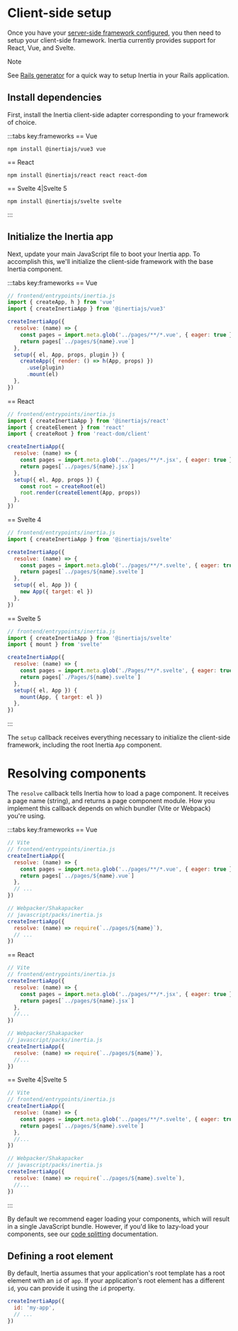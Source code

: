 # Client-side setup

Once you have your [server-side framework configured](/guide/server-side-setup.md), you then need to setup your client-side framework. Inertia currently provides support for React, Vue, and Svelte.

> [!NOTE]
> See [Rails generator](/guide/server-side-setup#rails-generator) for a quick way to setup Inertia in your Rails application.

## Install dependencies

First, install the Inertia client-side adapter corresponding to your framework of choice.

:::tabs key:frameworks
== Vue

```shell
npm install @inertiajs/vue3 vue
```

== React

```shell
npm install @inertiajs/react react react-dom
```

== Svelte 4|Svelte 5

```shell
npm install @inertiajs/svelte svelte
```

:::

## Initialize the Inertia app

Next, update your main JavaScript file to boot your Inertia app. To accomplish this, we'll initialize the client-side framework with the base Inertia component.

:::tabs key:frameworks
== Vue

```js
// frontend/entrypoints/inertia.js
import { createApp, h } from 'vue'
import { createInertiaApp } from '@inertiajs/vue3'

createInertiaApp({
  resolve: (name) => {
    const pages = import.meta.glob('../pages/**/*.vue', { eager: true })
    return pages[`../pages/${name}.vue`]
  },
  setup({ el, App, props, plugin }) {
    createApp({ render: () => h(App, props) })
      .use(plugin)
      .mount(el)
  },
})
```

== React

```js
// frontend/entrypoints/inertia.js
import { createInertiaApp } from '@inertiajs/react'
import { createElement } from 'react'
import { createRoot } from 'react-dom/client'

createInertiaApp({
  resolve: (name) => {
    const pages = import.meta.glob('../pages/**/*.jsx', { eager: true })
    return pages[`../pages/${name}.jsx`]
  },
  setup({ el, App, props }) {
    const root = createRoot(el)
    root.render(createElement(App, props))
  },
})
```

== Svelte 4

```js
// frontend/entrypoints/inertia.js
import { createInertiaApp } from '@inertiajs/svelte'

createInertiaApp({
  resolve: (name) => {
    const pages = import.meta.glob('../pages/**/*.svelte', { eager: true })
    return pages[`../pages/${name}.svelte`]
  },
  setup({ el, App }) {
    new App({ target: el })
  },
})
```

== Svelte 5

```js
// frontend/entrypoints/inertia.js
import { createInertiaApp } from '@inertiajs/svelte'
import { mount } from 'svelte'

createInertiaApp({
  resolve: (name) => {
    const pages = import.meta.glob('./Pages/**/*.svelte', { eager: true })
    return pages[`./Pages/${name}.svelte`]
  },
  setup({ el, App }) {
    mount(App, { target: el })
  },
})
```

:::

The `setup` callback receives everything necessary to initialize the client-side framework, including the root Inertia `App` component.

# Resolving components

The `resolve` callback tells Inertia how to load a page component. It receives a page name (string), and returns a page component module. How you implement this callback depends on which bundler (Vite or Webpack) you're using.

:::tabs key:frameworks
== Vue

```js
// Vite
// frontend/entrypoints/inertia.js
createInertiaApp({
  resolve: (name) => {
    const pages = import.meta.glob('../pages/**/*.vue', { eager: true })
    return pages[`../pages/${name}.vue`]
  },
  // ...
})

// Webpacker/Shakapacker
// javascript/packs/inertia.js
createInertiaApp({
  resolve: (name) => require(`../pages/${name}`),
  // ...
})
```

== React

```js
// Vite
// frontend/entrypoints/inertia.js
createInertiaApp({
  resolve: (name) => {
    const pages = import.meta.glob('../pages/**/*.jsx', { eager: true })
    return pages[`../pages/${name}.jsx`]
  },
  //...
})

// Webpacker/Shakapacker
// javascript/packs/inertia.js
createInertiaApp({
  resolve: (name) => require(`../pages/${name}`),
  //...
})
```

== Svelte 4|Svelte 5

```js
// Vite
// frontend/entrypoints/inertia.js
createInertiaApp({
  resolve: (name) => {
    const pages = import.meta.glob('../pages/**/*.svelte', { eager: true })
    return pages[`../pages/${name}.svelte`]
  },
  //...
})

// Webpacker/Shakapacker
// javascript/packs/inertia.js
createInertiaApp({
  resolve: (name) => require(`../pages/${name}.svelte`),
  //...
})
```

:::

By default we recommend eager loading your components, which will result in a single JavaScript bundle. However, if you'd like to lazy-load your components, see our [code splitting](/guide/code-splitting.md) documentation.

## Defining a root element

By default, Inertia assumes that your application's root template has a root element with an `id` of `app`. If your application's root element has a different `id`, you can provide it using the `id` property.

```js
createInertiaApp({
  id: 'my-app',
  // ...
})
```
